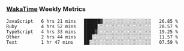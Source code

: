 ### [WakaTime](https://wakatime.com) Weekly Metrics

<!--START_SECTION:waka-->
```text
JavaScript   6 hrs 21 mins   ██████▓░░░░░░░░░░░░░░░░░░   26.85 % 
Ruby         4 hrs 52 mins   █████░░░░░░░░░░░░░░░░░░░░   20.57 % 
TypeScript   4 hrs 33 mins   ████▓░░░░░░░░░░░░░░░░░░░░   19.25 % 
Other        2 hrs 44 mins   ███░░░░░░░░░░░░░░░░░░░░░░   11.57 % 
Text         1 hr 47 mins    ██░░░░░░░░░░░░░░░░░░░░░░░   07.59 % 
```
<!--END_SECTION:waka-->